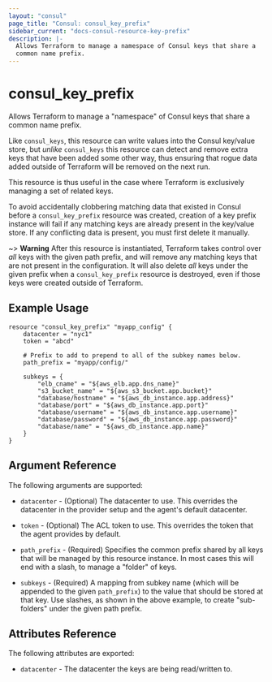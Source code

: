 ```yaml
---
layout: "consul"
page_title: "Consul: consul_key_prefix"
sidebar_current: "docs-consul-resource-key-prefix"
description: |-
  Allows Terraform to manage a namespace of Consul keys that share a
  common name prefix.
---
```


# consul\_key\_prefix

Allows Terraform to manage a "namespace" of Consul keys that share a common
name prefix.

Like `consul_keys`, this resource can write values into the Consul key/value
store, but *unlike* `consul_keys` this resource can detect and remove extra
keys that have been added some other way, thus ensuring that rogue data
added outside of Terraform will be removed on the next run.

This resource is thus useful in the case where Terraform is exclusively
managing a set of related keys.

To avoid accidentally clobbering matching data that existed in Consul before
a `consul_key_prefix` resource was created, creation of a key prefix instance
will fail if any matching keys are already present in the key/value store.
If any conflicting data is present, you must first delete it manually.

~> **Warning** After this resource is instantiated, Terraform takes control
over *all* keys with the given path prefix, and will remove any matching keys
that are not present in the configuration. It will also delete *all* keys under
the given prefix when a `consul_key_prefix` resource is destroyed, even if
those keys were created outside of Terraform.

## Example Usage

```
resource "consul_key_prefix" "myapp_config" {
    datacenter = "nyc1"
    token = "abcd"

    # Prefix to add to prepend to all of the subkey names below.
    path_prefix = "myapp/config/"

    subkeys = {
        "elb_cname" = "${aws_elb.app.dns_name}"
        "s3_bucket_name" = "${aws_s3_bucket.app.bucket}"
        "database/hostname" = "${aws_db_instance.app.address}"
        "database/port" = "${aws_db_instance.app.port}"
        "database/username" = "${aws_db_instance.app.username}"
        "database/password" = "${aws_db_instance.app.password}"
        "database/name" = "${aws_db_instance.app.name}"
    }
}
```

## Argument Reference

The following arguments are supported:

* `datacenter` - (Optional) The datacenter to use. This overrides the
  datacenter in the provider setup and the agent's default datacenter.

* `token` - (Optional) The ACL token to use. This overrides the
  token that the agent provides by default.

* `path_prefix` - (Required) Specifies the common prefix shared by all keys
  that will be managed by this resource instance. In most cases this will
  end with a slash, to manage a "folder" of keys.

* `subkeys` - (Required) A mapping from subkey name (which will be appended
  to the given `path_prefix`) to the value that should be stored at that key.
  Use slashes, as shown in the above example, to create "sub-folders" under
  the given path prefix.

## Attributes Reference

The following attributes are exported:

* `datacenter` - The datacenter the keys are being read/written to.
